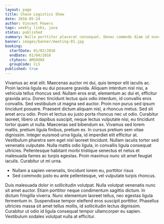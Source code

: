 ```yaml
---
layout: page
title: Chase Logistics Show
date: 2016-05-24
author: Vincent Powers
tags: weekly links, java
status: published
summary: Nulla porttitor placerat consequat. Donec commodo diam id nunc.
banner: images/banner/meeting-01.jpg
booking:
  startDate: 01/02/2016
  endDate: 01/04/2016
  ctyhocn: AMSHXHX
  groupCode: CLS
published: true
---
```

Vivamus ac erat elit. Maecenas auctor mi dui, quis tempor elit iaculis ac. Proin lacinia ligula eu dui posuere gravida. Aliquam interdum nisl nisi, a vehicula tellus rhoncus sed. Nullam eros erat, elementum ac dui et, efficitur gravida arcu. Donec tincidunt lectus quis odio interdum, id convallis eros convallis. Sed vestibulum ut magna sed auctor. Proin non purus sed ipsum tincidunt posuere. Praesent dictum aliquam nisl, a rhoncus metus. Sed sit amet arcu odio. Proin et lectus eu justo porta rhoncus nec ut odio. Curabitur laoreet, libero ut dapibus suscipit, neque lectus vulputate nisi, eu tincidunt tortor quam ut nulla.
Maecenas sed bibendum ex. Vivamus sed lorem mattis, pretium ligula finibus, pretium ex. In cursus pretium sem vitae dignissim. Integer euismod urna ligula, id imperdiet elit efficitur at. Vestibulum pharetra sem eget nisl laoreet tincidunt. Nullam iaculis tortor sed venenatis vulputate. Nulla mattis odio ligula, in convallis ligula consequat ultricies. Pellentesque habitant morbi tristique senectus et netus et malesuada fames ac turpis egestas. Proin maximus nunc sit amet feugiat iaculis. Curabitur ut mi urna.

* Nullam a sapien venenatis, tincidunt lorem eu, porttitor risus
* Sed commodo justo eu ante pellentesque, vel vulputate turpis rhoncus.

Duis malesuada dolor in sollicitudin volutpat. Nulla volutpat venenatis nunc sit amet auctor. Etiam porttitor neque condimentum sagittis dictum. In dictum fringilla viverra. Nunc elementum laoreet tellus, nec egestas ligula fermentum in. Suspendisse tempor eleifend eros suscipit porttitor. Phasellus ultricies massa sit amet tellus mollis, id sollicitudin lectus dignissim. Curabitur ut odio id ligula consequat tempor ullamcorper eu sapien. Vestibulum sodales volutpat nulla at efficitur.
